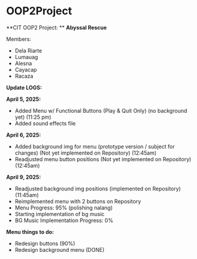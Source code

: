 # OOP2Project
**CIT OOP2 Project: **
**Abyssal Rescue**

Members:
- Dela Riarte
- Lumauag
- Alesna
- Cayacap
- Racaza



**Update LOGS:**

**April 5, 2025:**
- Added Menu w/ Functional Buttons (Play & Quit Only) (no background yet) (11:25 pm)
- Added sound effects file

**April 6, 2025:**
- Added background img for menu (prototype version / subject for changes) (Not yet implemented on Repository) (12:45am)
- Readjusted menu button positions (Not yet implemented on Repository) (12:45am)

**April 9, 2025:**
- Readjusted background img positions (implemented on Repository) (11:45am)
- Reimplemented menu with 2 buttons on Repository
- Menu Progress: 95% (polishing nalang)
- Starting implementation of bg music
- BG Music Implementation Progress: 0%

**Menu things to do:**
- Redesign buttons (90%)
- Redesign background menu (DONE)

